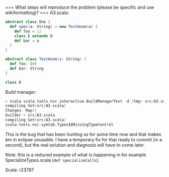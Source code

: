 === What steps will reproduce the problem (please be specific and use wikiformatting)? ===
A3.scala:
```scala
abstract class One {
  def spec(a: String) = new TestAnom(a) {
    def foo = 12
    class E extends D
    def bar = a
  }
}

abstract class TestAnom(v: String) {
  def foo: Int
  def bar: String
}

class D
```

Build manager:

```scala
> scala scala.tools.nsc.interactive.BuildManagerTest -d /tmp/ src/A3.scala
compiling Set(src/A3.scala)
Changes: Map()
builder > src/A3.scala
compiling Set(src/A3.scala)
scala.tools.nsc.symtab.Types$$MissingTypeControl

```

This is the bug that has been hunting us for some time now and that makes bm in eclipse unusable. I have a temporary fix for that ready to commit (in a second), but the real solution and diagnosis will have to come later.

Note: this is a reduced example of what is happening in for example SpecializeTypes.scala (`def specializeCalls`).

Scala: r23787
